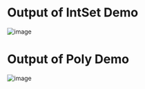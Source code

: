 # Output of IntSet Demo
![image](https://github.com/hardikpachory/GET-Assignments/assets/173441284/8456d744-6a5e-4e7d-9a7d-cbe466468ab3)

# Output of Poly Demo
![image](https://github.com/hardikpachory/GET-Assignments/assets/173441284/eb741fbd-e25e-41a0-8b7d-2637a943c216)
